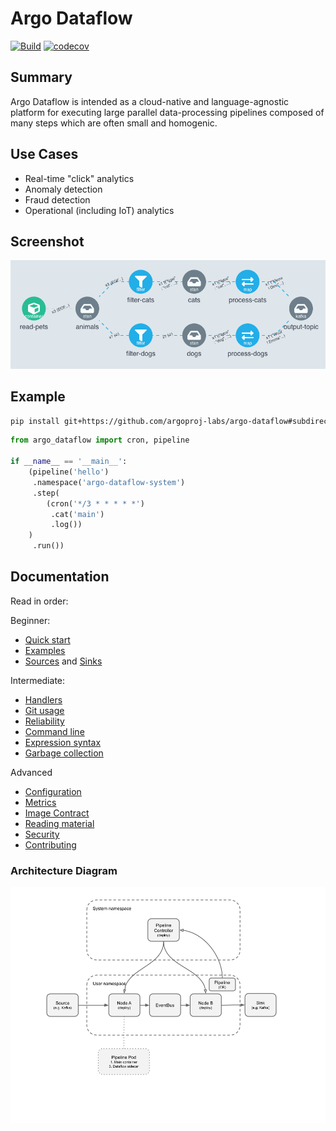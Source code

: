 # Argo Dataflow

[![Build](https://github.com/argoproj-labs/argo-dataflow/actions/workflows/build.yml/badge.svg)](https://github.com/argoproj-labs/argo-dataflow/actions/workflows/build.yml)
[![codecov](https://codecov.io/gh/argoproj-labs/argo-dataflow/branch/main/graph/badge.svg?token=yKtOCXJu1Q)](https://codecov.io/gh/argoproj-labs/argo-dataflow)

## Summary

Argo Dataflow is intended as a cloud-native and language-agnostic platform for executing large parallel data-processing
pipelines composed of many steps which are often small and homogenic.

## Use Cases

* Real-time "click" analytics
* Anomaly detection
* Fraud detection
* Operational (including IoT) analytics

## Screenshot

![Screenshot](docs/assets/screenshot.png)

## Example

```bash
pip install git+https://github.com/argoproj-labs/argo-dataflow#subdirectory=dsls/python
```

```python
from argo_dataflow import cron, pipeline

if __name__ == '__main__':
    (pipeline('hello')
     .namespace('argo-dataflow-system')
     .step(
        (cron('*/3 * * * * *')
         .cat('main')
         .log())
    )
     .run())
```

## Documentation

Read in order:

Beginner:

* [Quick start](docs/QUICK_START.md)
* [Examples](docs/EXAMPLES.md)
* [Sources](docs/SOURCES.md) and [Sinks](docs/SINKS.md)

Intermediate:

* [Handlers](docs/HANDLERS.md)
* [Git usage](docs/GIT.md)
* [Reliability](docs/RELIABILITY.md)
* [Command line](docs/CLI.md)
* [Expression syntax](docs/EXPRESSIONS.md)
* [Garbage collection](docs/GC.md)

Advanced

* [Configuration](docs/CONFIGURATION.md)
* [Metrics](docs/METRICS.md)
* [Image Contract](docs/IMAGE_CONTRACT.md)
* [Reading material](docs/READING.md)
* [Security](docs/SECURITY.md)
* [Contributing](docs/CONTRIBUTING.md)

### Architecture Diagram

[![Architecture](docs/assets/architecture.png)](https://docs.google.com/drawings/d/1Dk7mgZ3jKpBg_DQ3c8og04ULoKpGTGUt52pBE-Vet2o/edit)
